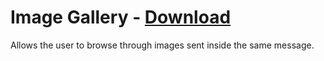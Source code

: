 # Image Gallery - [Download](https://betterdiscord.net/ghdl?url=https://raw.githubusercontent.com/mwittrien/BetterDiscordAddons/master/Plugins/ImageGallery/ImageGallery.plugin.js)

Allows the user to browse through images sent inside the same message.
